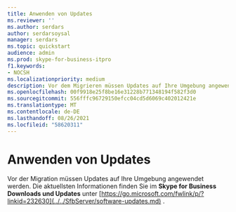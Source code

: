 ```yaml
---
title: Anwenden von Updates
ms.reviewer: ''
ms.author: serdars
author: serdarsoysal
manager: serdars
ms.topic: quickstart
audience: admin
ms.prod: skype-for-business-itpro
f1.keywords:
- NOCSH
ms.localizationpriority: medium
description: Vor dem Migrieren müssen Updates auf Ihre Umgebung angewendet werden. Die aktuellsten Informationen finden Sie im Ressourcencenter für Updates unter https://go.microsoft.com/fwlink/p/?linkid=232630 .
ms.openlocfilehash: 00f9918e25f8be16e31228b771348194f582f3d0
ms.sourcegitcommit: 556fffc96729150efcc04cd5d6069c402012421e
ms.translationtype: MT
ms.contentlocale: de-DE
ms.lasthandoff: 08/26/2021
ms.locfileid: "58620311"
---
```

# <a name="apply-updates"></a>Anwenden von Updates

Vor der Migration müssen Updates auf Ihre Umgebung angewendet werden. Die aktuellsten Informationen finden Sie im **Skype for Business Downloads und Updates** unter [https://go.microsoft.com/fwlink/p/?linkid=232630](../../SfbServer/software-updates.md) .


<!-- To install updates for Lync Server 2010, we recommend you follow the **Method 1 Cumulative Server Update Installer** procedure described in the Microsoft Knowledge Base article, "Updates for Lync Server 2010," at [https://go.microsoft.com/fwlink/p/?linkid=3052&amp;kbid=2493736](https://go.microsoft.com/fwlink/p/?linkid=3052&amp;kbid=2493736).  -->